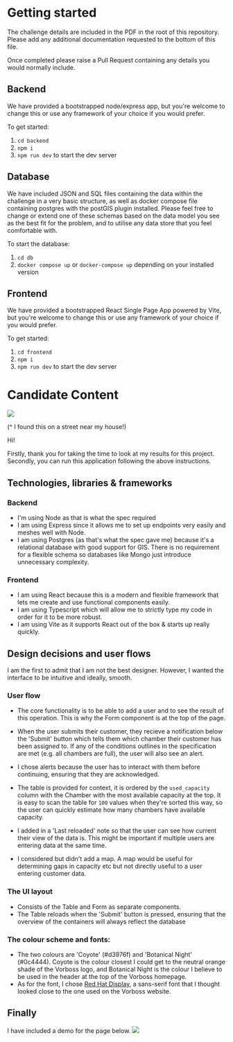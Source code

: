 # Getting started

The challenge details are included in the PDF in the root of this repository. Please add any additional documentation requested to the bottom of this file.

Once completed please raise a Pull Request containing any details you would normally include.

## Backend

We have provided a bootstrapped node/express app, but you're welcome to change this or use any framework of your choice if you would prefer.

To get started:

1. `cd backend`
1. `npm i`
1. `npm run dev` to start the dev server

## Database

We have included JSON and SQL files containing the data within the challenge in a very basic structure, as well as docker compose file containing postgres with the postGIS plugin installed. Please feel free to change or extend one of these schemas based on the data model you see as the best fit for the problem, and to utilise any data store that you feel comfortable with.

To start the database:

1. `cd db`
1. `docker compose up` or `docker-compose up` depending on your installed version

## Frontend

We have provided a bootstrapped React Single Page App powered by Vite, but you're welcome to change this or use any framework of your choice if you would prefer.

To get started:

1. `cd frontend`
1. `npm i`
1. `npm run dev` to start the dev server

# Candidate Content

![](https://github.com/vorboss-hiring/MillieClare180324/blob/main/frontend/src/assets/vorboss_plate.jpg)

(^ I found this on a street near my house!)

Hi!

Firstly, thank you for taking the time to look at my results for this project. Secondly, you can run this application following the above instructions.

## Technologies, libraries & frameworks

### Backend

- I'm using Node as that is what the spec required
- I am using Express since it allows me to set up endpoints very easily and meshes well with Node.
- I am using Postgres (as that's what the spec gave me) because it's a relational database with good support for GIS. There is no requirement for a flexible schema so databases like Mongo just introduce unnecessary complexity.

### Frontend

- I am using React because this is a modern and flexible framework that lets me create and use functional components easily.
- I am using Typescript which will allow me to strictly type my code in order for it to be more robust.
- I am using Vite as it supports React out of the box & starts up really quickly.

## Design decisions and user flows

I am the first to admit that I am not the best designer. However, I wanted the interface to be intuitive and ideally, smooth.

### User flow

- The core functionality is to be able to add a user and to see the result of this operation. This is why the Form component is at the top of the page.
- When the user submits their customer, they recieve a notification below the 'Submit' button which tells them which chamber their customer has been assigned to. If any of the conditions outlines in the specification are met (e.g. all chambers are full), the user will also see an alert.
- I chose alerts because the user has to interact with them before continuing, ensuring that they are acknowledged.
- The table is provided for context, it is ordered by the `used_capacity` column with the Chamber with the most available capacity at the top. It is easy to scan the table for `100` values when they're sorted this way, so the user can quickly estimate how many chambers have available capacity.
- I added in a 'Last reloaded' note so that the user can see how current their view of the data is. This might be important if multiple users are entering data at the same time.

- I considered but didn't add a map. A map would be useful for determining gaps in capacity etc but not directly useful to a user entering customer data.

### The UI layout

- Consists of the Table and Form as separate components.
- The Table reloads when the 'Submit' button is pressed, ensuring that the overview of the containers will always reflect the database

### The colour scheme and fonts:

- The two colours are 'Coyote' (#d3976f) and 'Botanical Night' (#0c4444). Coyote is the colour closest I could get to the neutral orange shade of the Vorboss logo, and Botanical Night is the colour I believe to be used in the header at the top of the Vorboss homepage.
- As for the font, I chose [Red Hat Display](https://fonts.google.com/specimen/Red+Hat+Display), a sans-serif font that I thought looked close to the one used on the Vorboss website.


## Finally
I have included a demo for the page below.
![](https://github.com/vorboss-hiring/MillieClare180324/blob/main/frontend/src/assets/project-test.gif)
